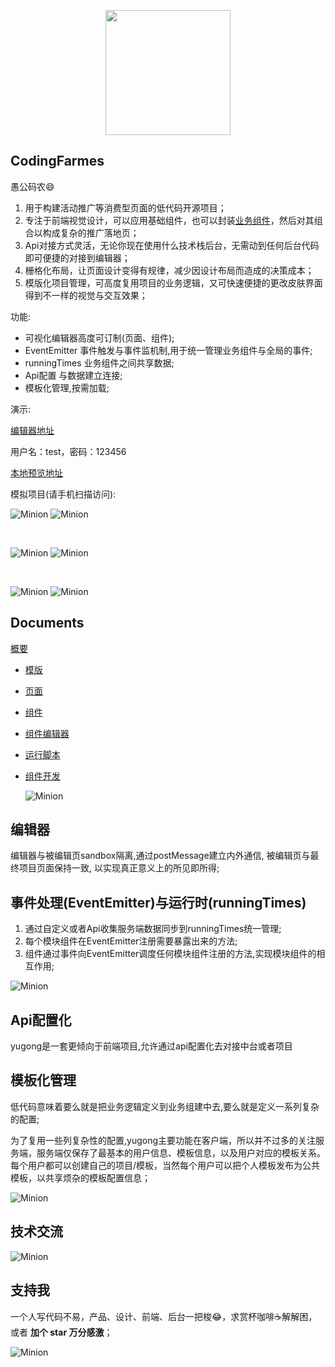 <p align="center">
  <img src="https://www.eightfeet.cn/yugong/images/flow/logo.svg" style="width: 200px" />
</p>

## CodingFarmes
愚公码农😄

1. 用于构建活动推广等消费型页面的低代码开源项目；
2. 专注于前端视觉设计，可以应用基础组件，也可以封装[业务组件](./documents/component/README.md)，然后对其组合以构成复杂的推广落地页；
3. Api对接方式灵活，无论你现在使用什么技术栈后台，无需动到任何后台代码即可便捷的对接到编辑器；
4. 栅格化布局，让页面设计变得有规律，减少因设计布局而造成的决策成本；
5. 模版化项目管理，可高度复用项目的业务逻辑，又可快速便捷的更改皮肤界面得到不一样的视觉与交互效果；

功能:

- 可视化编辑器高度可订制(页面、组件);
- EventEmitter 事件触发与事件监机制,用于统一管理业务组件与全局的事件;
- runningTimes 业务组件之间共享数据;
- Api配置 与数据建立连接;
- 模板化管理,按需加载;

演示:

  [编辑器地址](https://yugong.dawenxi.art/dashboard/#/project) 

  用户名：test，密码：123456 
  
  
  [本地预览地址](https://yugong.dawenxi.art)


  <div>模拟项目(请手机扫描访问): </div>

  ![Minion](https://www.eightfeet.cn/yugong/images/documents/template/form.gif)
  ![Minion](https://www.eightfeet.cn/yugong/images/documents/template/baoming.png)

  <br />

  ![Minion](https://www.eightfeet.cn/yugong/images/documents/template/game.gif)
  ![Minion](https://www.eightfeet.cn/yugong/images/documents/template/choujiang.png)

  <br />

  ![Minion](https://www.eightfeet.cn/yugong/images/documents/template/animate.gif)
  ![Minion](https://www.eightfeet.cn/yugong/images/documents/template/donghua.png)

## Documents

[概要](./documents/introduce/README.md)

+ [模版](./documents/template/README.md)

+ [页面](./documents/page/README.md)

+ [组件](./documents/component/README.md)

+ [组件编辑器](./documents/moduleBoard/README.md)

+ [运行脚本](./documents/script/README.md)

+ [组件开发](./documents/component/README.md)
  
  ![Minion](https://www.eightfeet.cn/yugong/images/documents/introduce/dashboard.png)

## 编辑器

编辑器与被编辑页sandbox隔离,通过postMessage建立内外通信, 被编辑页与最终项目页面保持一致, 以实现真正意义上的所见即所得;

## 事件处理(EventEmitter)与运行时(runningTimes)

1. 通过自定义或者Api收集服务端数据同步到runningTimes统一管理;
2. 每个模块组件在EventEmitter注册需要暴露出来的方法;
3. 组件通过事件向EventEmitter调度任何模块组件注册的方法,实现模块组件的相互作用;

![Minion](https://www.eightfeet.cn/yugong/images/flow/core.drawio.svg)

## Api配置化

yugong是一套更倾向于前端项目,允许通过api配置化去对接中台或者项目

## 模板化管理

低代码意味着要么就是把业务逻辑定义到业务组建中去,要么就是定义一系列复杂的配置;

为了复用一些列复杂性的配置,yugong主要功能在客户端，所以并不过多的关注服务端，服务端仅保存了最基本的用户信息、模板信息，以及用户对应的模板关系。每个用户都可以创建自己的项目/模板，当然每个用户可以把个人模板发布为公共模板，以共享烦杂的模板配置信息；

![Minion](https://www.eightfeet.cn/yugong/images/flow/template.drawio.svg)

## 技术交流

![Minion](https://www.eightfeet.cn/yugong/images/documents/introduce/jl.jpg)

## 支持我

一个人写代码不易，产品、设计、前端、后台一把梭😂，求赏杯咖啡☕解解困，或者 **加个 star 万分感激**；

![Minion](https://www.eightfeet.cn/yugong/images/documents/introduce/zf.jpg)
